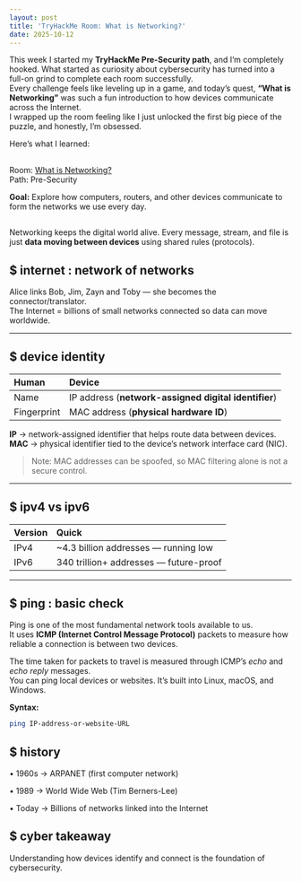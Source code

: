```yaml
---
layout: post
title: 'TryHackMe Room: What is Networking?'
date: 2025-10-12
---
```


This week I started my **TryHackMe Pre-Security path**, and I’m completely hooked. What started as curiosity about cybersecurity has turned into a full-on grind to complete each room successfully.  
Every challenge feels like leveling up in a game, and today’s quest, **“What is Networking”** was such a fun introduction to how devices communicate across the Internet.  
I wrapped up the room feeling like I just unlocked the first big piece of the puzzle, and honestly, I’m obsessed.

Here’s what I learned:

<h2 class="type-header" data-text="$ mission brief">
  <span class="type-target"></span><span class="cursor"></span>
</h2>

Room: [What is Networking?](https://tryhackme.com/room/whatisnetworking)  
Path: Pre-Security

**Goal:**
Explore how computers, routers, and other devices communicate to form the networks we use every day.

<h2 class="type-header" data-text="$ mission log">
  <span class="type-target"></span><span class="cursor"></span>
</h2>

Networking keeps the digital world alive. Every message, stream, and file is just **data moving between devices** using shared rules (protocols).

<h2>$ internet : network of networks <span class="cursor"></span></h2>

Alice links Bob, Jim, Zayn and Toby — she becomes the connector/translator.  
The Internet = billions of small networks connected so data can move worldwide.

---

<h2>$ device identity <span class="cursor"></span></h2>

| Human       | Device                                               |
| :---------- | :--------------------------------------------------- |
| Name        | IP address (**network-assigned digital identifier**) |
| Fingerprint | MAC address (**physical hardware ID**)               |

**IP** → network-assigned identifier that helps route data between devices.  
**MAC** → physical identifier tied to the device’s network interface card (NIC).

> Note: MAC addresses can be spoofed, so MAC filtering alone is not a secure control.

---

<h2>$ ipv4 vs ipv6 <span class="cursor"></span></h2>

| Version | Quick                                  |
| :------ | :------------------------------------- |
| IPv4    | ~4.3 billion addresses — running low   |
| IPv6    | 340 trillion+ addresses — future-proof |

---

<h2>$ ping : basic check <span class="cursor"></span></h2>

Ping is one of the most fundamental network tools available to us.  
It uses **ICMP (Internet Control Message Protocol)** packets to measure how reliable a connection is between two devices.

The time taken for packets to travel is measured through ICMP’s _echo_ and _echo reply_ messages.  
You can ping local devices or websites. It’s built into Linux, macOS, and Windows.

**Syntax:**

```bash
ping IP-address-or-website-URL
```

<h2>$ history <span class="cursor"></span></h2>

• 1960s → ARPANET (first computer network)

• 1989 → World Wide Web (Tim Berners-Lee)

• Today → Billions of networks linked into the Internet

<h2>$ cyber takeaway <span class="cursor"></span></h2>

Understanding how devices identify and connect is the foundation of cybersecurity.

